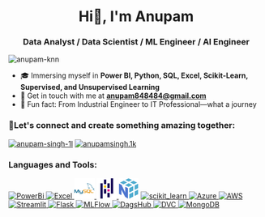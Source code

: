 <h1 align="center">Hi👋, I'm Anupam</h1>
<h3 align="center">Data Analyst / Data Scientist / ML Engineer / AI Engineer</h3>

<p align="left"> <img src="https://komarev.com/ghpvc/?username=AnupamKNN&label=Profile%20views&color=blue&style=plactic" alt="anupam-knn" /></p>

- 🎓 Immersing myself in **Power BI, Python, SQL, Excel, Scikit-Learn, Supervised, and Unsupervised Learning**
- 📧 Get in touch with me at **anupam848484@gmail.com**
- 💼 Fun fact: From Industrial Engineer to IT Professional—what a journey

<h3 align="left">🌟Let's connect and create something amazing together:</h3>
<p align="left">
<a href="https://www.linkedin.com/in/anupam-singh-1l" target="blank"><img align="center" src="https://raw.githubusercontent.com/rahuldkjain/github-profile-readme-generator/master/src/images/icons/Social/linked-in-alt.svg" alt="anupam-singh-1l" height="30" width="40" /></a>
<a href="https://www.instagram.com/anupamsingh.1k" target="blank"><img align="center" src="https://raw.githubusercontent.com/rahuldkjain/github-profile-readme-generator/master/src/images/icons/Social/instagram.svg" alt="anupamsingh.1k" height="30" width="40" /></a>
</p>

<h3 align="left">Languages and Tools:</h3>
<p align="left"> <a href="https://powerbi.microsoft.com/en-au/" target="_blank" rel="noreferrer"> <img src="https://logos-world.net/wp-content/uploads/2022/02/Microsoft-Power-BI-Symbol.png" alt="PowerBi" width="40" height="40"/> </a> 
 <a href="https://www.microsoft.com/en-in/microsoft-365/excel" target="_blank" rel="noreferrer"> <img src="https://cdn1.iconfinder.com/data/icons/famous-brand-apps/100/_-04-512.png" alt="Excel" width="40" height="40"/> </a>
 <a href="https://www.mysql.com/" target="_blank" rel="noreferrer"> <img src="https://raw.githubusercontent.com/devicons/devicon/master/icons/mysql/mysql-original-wordmark.svg" alt="mysql" width="40" height="40"/> </a>
 <a href="https://pandas.pydata.org/" target="_blank" rel="noreferrer"> <img src="https://raw.githubusercontent.com/devicons/devicon/2ae2a900d2f041da66e950e4d48052658d850630/icons/pandas/pandas-original.svg" alt="pandas" width="40" height="40"/> </a>
 <a href="https://numpy.org/" target="_blank" rel="noreferrer">
  <img src="https://raw.githubusercontent.com/devicons/devicon/master/icons/numpy/numpy-original.svg" alt="numpy" width="40" height="40"/></a>
  <a href="https://git-scm.com/" target="_blank" rel="noreferrer">  <img src="https://upload.wikimedia.org/wikipedia/commons/0/05/Scikit_learn_logo_small.svg" alt="scikit_learn" width="40" height="40"/> </a>  <a href="https://www.selenium.dev" target="_blank" rel="noreferrer"> </a>
  <a href="https://azure.microsoft.com/" target="_blank" rel="noreferrer">
    <img src="https://upload.wikimedia.org/wikipedia/commons/f/fa/Microsoft_Azure.svg" alt="Azure" width="40" height="40"/>
  </a>
  <a href="https://aws.amazon.com/" target="_blank" rel="noreferrer">
    <img src="https://upload.wikimedia.org/wikipedia/commons/9/93/Amazon_Web_Services_Logo.svg" alt="AWS" width="40" height="40"/>
  </a>
  <a href="https://streamlit.io/" target="_blank" rel="noreferrer">
    <img src="https://streamlit.io/images/brand/streamlit-logo-secondary-colormark-darktext.svg" alt="Streamlit" width="40" height="40"/>
  </a>
  <a href="https://flask.palletsprojects.com/" target="_blank" rel="noreferrer">
    <img src="https://upload.wikimedia.org/wikipedia/commons/3/3c/Flask_logo.svg" alt="Flask" width="40" height="40"/>
  </a>
  <a href="https://mlflow.org/" target="_blank" rel="noreferrer">
    <img src="https://avatars.githubusercontent.com/u/45141633?s=200&v=4" alt="MLFlow" width="40" height="40"/>
  </a>
  <a href="https://dagshub.com/" target="_blank" rel="noreferrer">
    <img src="https://cdn.brandfetch.io/id0ycwXVhg/theme/light/logo.svg?c=1dxbfHSJFAPEGdCLU4o5B" alt="DagsHub" width="40" height="40"/>
  </a>
  <a href="https://dvc.org/" target="_blank" rel="noreferrer">
    <img src="https://cdn.brandfetch.io/id16tXJ5GC/w/250/h/250/theme/dark/logo.png?c=1dxbfHSJFAPEGdCLU4o5B" alt="DVC" width="40" height="40"/>
  </a>
  <a href="https://www.mongodb.com/" target="_blank" rel="noreferrer">
    <img src="https://www.svgrepo.com/show/331488/mongodb.svg" alt="MongoDB" width="40" height="40"/>
  </a>
</p>
